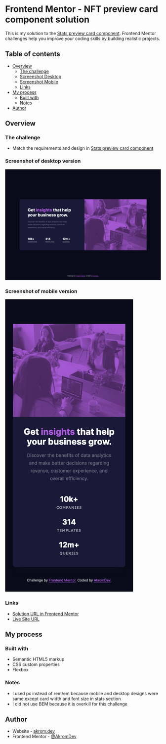 # Frontend Mentor - NFT preview card component solution

This is my solution to the [Stats preview card component](https://www.frontendmentor.io/challenges/stats-preview-card-component-8JqbgoU62). Frontend Mentor challenges help you improve your coding skills by building realistic projects.

## Table of contents

- [Overview](#overview)
  - [The challenge](#the-challenge)
  - [Screenshot Desktop](#screenshot-of-desktop-version)
  - [Screenshot Mobile](#screenshot-of-mobile-version)
  - [Links](#links)
- [My process](#my-process)
  - [Built with](#built-with)
  - [Notes](#notes)
- [Author](#author)

## Overview

### The challenge

- Match the requirements and design in [Stats preview card component](https://www.frontendmentor.io/challenges/stats-preview-card-component-8JqbgoU62)

### Screenshot of desktop version

![](/images/screenshot-desktop.png)

### Screenshot of mobile version

![](/images/screenshot-mobile.png)

### Links

- [Solution URL in Frontend Mentor](https://www.frontendmentor.io/solutions/stats-preview-card-component-NxKABft3m)
- [Live Site URL](https://akromdev-stats-preview-card-component.netlify.app/)

## My process

### Built with

- Semantic HTML5 markup
- CSS custom properties
- Flexbox

### Notes

- I used px instead of rem/em because mobile and desktop designs were same except card width and font size in stats section
- I did not use BEM because it is overkill for this challenge

## Author

- Website - [akrom.dev](https://akrom.dev/)
- Frontend Mentor - [@AkromDev](https://www.frontendmentor.io/profile/AkromDev)
